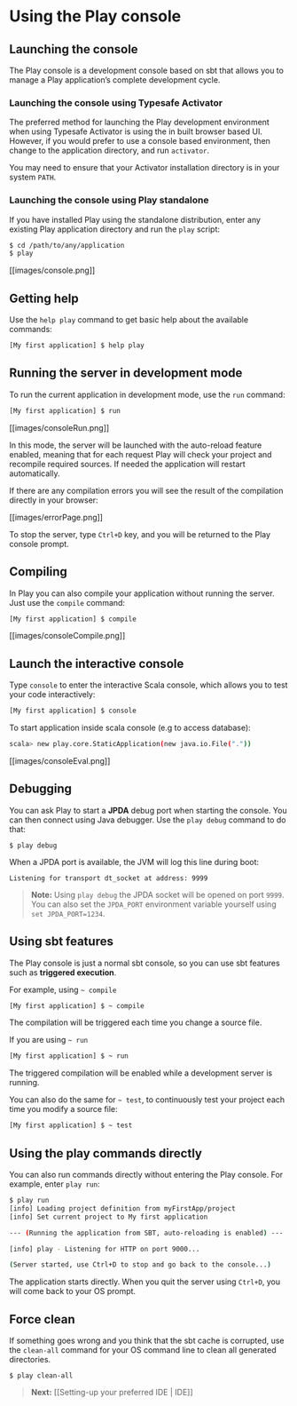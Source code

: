 <!--- Copyright (C) 2009-2013 Typesafe Inc. <http://www.typesafe.com> -->
# Using the Play console

## Launching the console

The Play console is a development console based on sbt that allows you to manage a Play application’s complete development cycle.

### Launching the console using Typesafe Activator

The preferred method for launching the Play development environment when using Typesafe Activator is using the in built browser based UI.  However, if you would prefer to use a console based environment, then change to the application directory, and run `activator`.

You may need to ensure that your Activator installation directory is in your system `PATH`.

### Launching the console using Play standalone

If you have installed Play using the standalone distribution, enter any existing Play application directory and run the `play` script:

```bash
$ cd /path/to/any/application
$ play 
```

[[images/console.png]]

## Getting help

Use the `help play` command to get basic help about the available commands:

```bash
[My first application] $ help play
```

## Running the server in development mode

To run the current application in development mode, use the `run` command:

```bash
[My first application] $ run
```

[[images/consoleRun.png]]

In this mode, the server will be launched with the auto-reload feature enabled, meaning that for each request Play will check your project and recompile required sources. If needed the application will restart automatically.

If there are any compilation errors you will see the result of the compilation directly in your browser:

[[images/errorPage.png]]

To stop the server, type `Ctrl+D` key, and you will be returned to the Play console prompt.

## Compiling

In Play you can also compile your application without running the server. Just use the `compile` command:

```bash
[My first application] $ compile
```

[[images/consoleCompile.png]]

## Launch the interactive console

Type `console` to enter the interactive Scala console, which allows you to test your code interactively:

```bash
[My first application] $ console
```

To start application inside scala console (e.g to access database):
```bash
scala> new play.core.StaticApplication(new java.io.File("."))
```

[[images/consoleEval.png]] 

## Debugging

You can ask Play to start a **JPDA** debug port when starting the console. You can then connect using Java debugger. Use the `play debug` command to do that:

```
$ play debug
```

When a JPDA port is available, the JVM will log this line during boot:

```
Listening for transport dt_socket at address: 9999
```

> **Note:** Using `play debug` the JPDA socket will be opened on port `9999`. You can also set the `JPDA_PORT` environment variable yourself using `set JPDA_PORT=1234`.

## Using sbt features

The Play console is just a normal sbt console, so you can use sbt features such as **triggered execution**. 

For example, using `~ compile`

```bash
[My first application] $ ~ compile
```

The compilation will be triggered each time you change a source file.

If you are using `~ run`

```bash
[My first application] $ ~ run
```

The triggered compilation will be enabled while a development server is running.

You can also do the same for `~ test`, to continuously test your project each time you modify a source file:

```bash
[My first application] $ ~ test
```

## Using the play commands directly

You can also run commands directly without entering the Play console. For example, enter `play run`:

```bash
$ play run
[info] Loading project definition from myFirstApp/project
[info] Set current project to My first application

--- (Running the application from SBT, auto-reloading is enabled) ---

[info] play - Listening for HTTP on port 9000...

(Server started, use Ctrl+D to stop and go back to the console...)
```

The application starts directly. When you quit the server using `Ctrl+D`, you will come back to your OS prompt.

## Force clean

If something goes wrong and you think that the sbt cache is corrupted, use the `clean-all` command for your OS command line to clean all generated directories.

```
$ play clean-all
```

> **Next:** [[Setting-up your preferred IDE | IDE]]
